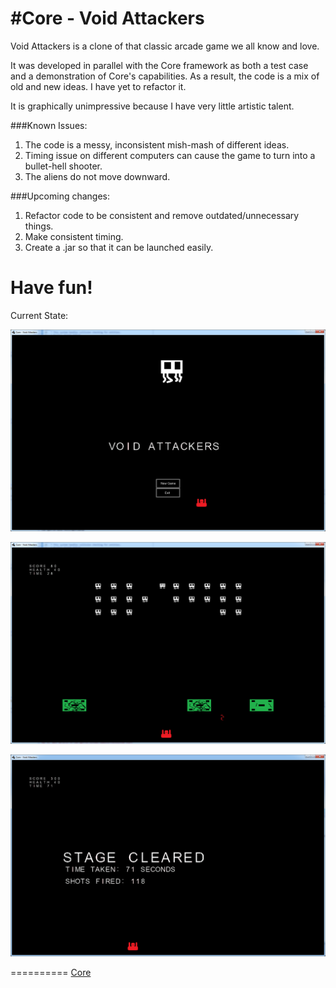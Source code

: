 #Core - Void Attackers
==========

Void Attackers is a clone of that classic arcade game we all know and love.


It was developed in parallel with the Core framework as both a test case and a demonstration of Core's capabilities.
As a result, the code is a mix of old and new ideas. I have yet to refactor it.


It is graphically unimpressive because I have very little artistic talent.


###Known Issues:
1. The code is a messy, inconsistent mish-mash of different ideas.
2. Timing issue on different computers can cause the game to turn into a bullet-hell shooter.
3. The aliens do not move downward.

###Upcoming changes:
1. Refactor code to be consistent and remove outdated/unnecessary things.
2. Make consistent timing.
3. Create a .jar so that it can be launched easily.


Have fun!
==========
Current State:

![The Menu](/ss/31MAY13.png)

![Gameplay](/ss/31MAY13_1.png)

![Victory](/ss/31MAY13_2.png)

==========
[Core](https://github.com/JGefroh/core)
